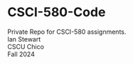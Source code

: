 # CSCI-580-Code

Private Repo for CSCI-580 assignments.<br>
Ian Stewart<br>
CSCU Chico<br>
Fall 2024